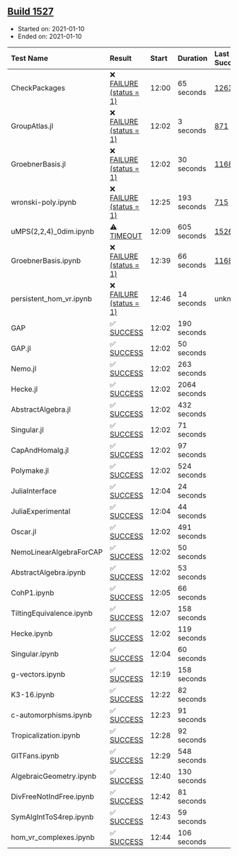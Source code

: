 ## [Build 1527](https://oscarci.mathematik.uni-kl.de/job/oscar-stable/1527/)

* Started on: 2021-01-10
* Ended on: 2021-01-10

| Test Name    | Result | Start | Duration | Last Success | First Failure |
|:-------------|:-------|:------|:---------|:-------------|:--------------|
| CheckPackages | ❌ [FAILURE (status = 1)](https://oscarci.mathematik.uni-kl.de/job/oscar-stable/1527/artifact/logs/build-1527/CheckPackages.log) | 12:00 | 65 seconds | [1263](https://oscarci.mathematik.uni-kl.de/job/oscar-stable/1263/) | [1264](https://oscarci.mathematik.uni-kl.de/job/oscar-stable/1264/) |
| GroupAtlas.jl | ❌ [FAILURE (status = 1)](https://oscarci.mathematik.uni-kl.de/job/oscar-stable/1527/artifact/logs/build-1527/GroupAtlas.jl.log) | 12:02 | 3 seconds | [871](https://oscarci.mathematik.uni-kl.de/job/oscar-stable/871/) | [872](https://oscarci.mathematik.uni-kl.de/job/oscar-stable/872/) |
| GroebnerBasis.jl | ❌ [FAILURE (status = 1)](https://oscarci.mathematik.uni-kl.de/job/oscar-stable/1527/artifact/logs/build-1527/GroebnerBasis.jl.log) | 12:02 | 30 seconds | [1168](https://oscarci.mathematik.uni-kl.de/job/oscar-stable/1168/) | [1169](https://oscarci.mathematik.uni-kl.de/job/oscar-stable/1169/) |
| wronski-poly.ipynb | ❌ [FAILURE (status = 1)](https://oscarci.mathematik.uni-kl.de/job/oscar-stable/1527/artifact/logs/build-1527/wronski-poly.ipynb.log) | 12:25 | 193 seconds | [715](https://oscarci.mathematik.uni-kl.de/job/oscar-stable/715/) | [716](https://oscarci.mathematik.uni-kl.de/job/oscar-stable/716/) |
| uMPS(2,2,4)_0dim.ipynb | ⚠ [TIMEOUT](https://oscarci.mathematik.uni-kl.de/job/oscar-stable/1527/artifact/logs/build-1527/uMPS-2-2-4-_0dim.ipynb.log) | 12:09 | 605 seconds | [1526](https://oscarci.mathematik.uni-kl.de/job/oscar-stable/1526/) | [1527](https://oscarci.mathematik.uni-kl.de/job/oscar-stable/1527/) |
| GroebnerBasis.ipynb | ❌ [FAILURE (status = 1)](https://oscarci.mathematik.uni-kl.de/job/oscar-stable/1527/artifact/logs/build-1527/GroebnerBasis.ipynb.log) | 12:39 | 66 seconds | [1168](https://oscarci.mathematik.uni-kl.de/job/oscar-stable/1168/) | [1169](https://oscarci.mathematik.uni-kl.de/job/oscar-stable/1169/) |
| persistent_hom_vr.ipynb | ❌ [FAILURE (status = 1)](https://oscarci.mathematik.uni-kl.de/job/oscar-stable/1527/artifact/logs/build-1527/persistent_hom_vr.ipynb.log) | 12:46 | 14 seconds | unknown | unknown |
| GAP | ✅ [SUCCESS](https://oscarci.mathematik.uni-kl.de/job/oscar-stable/1527/artifact/logs/build-1527/GAP.log) | 12:02 | 190 seconds |  |  |
| GAP.jl | ✅ [SUCCESS](https://oscarci.mathematik.uni-kl.de/job/oscar-stable/1527/artifact/logs/build-1527/GAP.jl.log) | 12:02 | 50 seconds |  |  |
| Nemo.jl | ✅ [SUCCESS](https://oscarci.mathematik.uni-kl.de/job/oscar-stable/1527/artifact/logs/build-1527/Nemo.jl.log) | 12:02 | 263 seconds |  |  |
| Hecke.jl | ✅ [SUCCESS](https://oscarci.mathematik.uni-kl.de/job/oscar-stable/1527/artifact/logs/build-1527/Hecke.jl.log) | 12:02 | 2064 seconds |  |  |
| AbstractAlgebra.jl | ✅ [SUCCESS](https://oscarci.mathematik.uni-kl.de/job/oscar-stable/1527/artifact/logs/build-1527/AbstractAlgebra.jl.log) | 12:02 | 432 seconds |  |  |
| Singular.jl | ✅ [SUCCESS](https://oscarci.mathematik.uni-kl.de/job/oscar-stable/1527/artifact/logs/build-1527/Singular.jl.log) | 12:02 | 71 seconds |  |  |
| CapAndHomalg.jl | ✅ [SUCCESS](https://oscarci.mathematik.uni-kl.de/job/oscar-stable/1527/artifact/logs/build-1527/CapAndHomalg.jl.log) | 12:02 | 97 seconds |  |  |
| Polymake.jl | ✅ [SUCCESS](https://oscarci.mathematik.uni-kl.de/job/oscar-stable/1527/artifact/logs/build-1527/Polymake.jl.log) | 12:02 | 524 seconds |  |  |
| JuliaInterface | ✅ [SUCCESS](https://oscarci.mathematik.uni-kl.de/job/oscar-stable/1527/artifact/logs/build-1527/JuliaInterface.log) | 12:04 | 24 seconds |  |  |
| JuliaExperimental | ✅ [SUCCESS](https://oscarci.mathematik.uni-kl.de/job/oscar-stable/1527/artifact/logs/build-1527/JuliaExperimental.log) | 12:04 | 44 seconds |  |  |
| Oscar.jl | ✅ [SUCCESS](https://oscarci.mathematik.uni-kl.de/job/oscar-stable/1527/artifact/logs/build-1527/Oscar.jl.log) | 12:02 | 491 seconds |  |  |
| NemoLinearAlgebraForCAP | ✅ [SUCCESS](https://oscarci.mathematik.uni-kl.de/job/oscar-stable/1527/artifact/logs/build-1527/NemoLinearAlgebraForCAP.log) | 12:02 | 50 seconds |  |  |
| AbstractAlgebra.ipynb | ✅ [SUCCESS](https://oscarci.mathematik.uni-kl.de/job/oscar-stable/1527/artifact/logs/build-1527/AbstractAlgebra.ipynb.log) | 12:02 | 53 seconds |  |  |
| CohP1.ipynb | ✅ [SUCCESS](https://oscarci.mathematik.uni-kl.de/job/oscar-stable/1527/artifact/logs/build-1527/CohP1.ipynb.log) | 12:05 | 66 seconds |  |  |
| TiltingEquivalence.ipynb | ✅ [SUCCESS](https://oscarci.mathematik.uni-kl.de/job/oscar-stable/1527/artifact/logs/build-1527/TiltingEquivalence.ipynb.log) | 12:07 | 158 seconds |  |  |
| Hecke.ipynb | ✅ [SUCCESS](https://oscarci.mathematik.uni-kl.de/job/oscar-stable/1527/artifact/logs/build-1527/Hecke.ipynb.log) | 12:02 | 119 seconds |  |  |
| Singular.ipynb | ✅ [SUCCESS](https://oscarci.mathematik.uni-kl.de/job/oscar-stable/1527/artifact/logs/build-1527/Singular.ipynb.log) | 12:04 | 60 seconds |  |  |
| g-vectors.ipynb | ✅ [SUCCESS](https://oscarci.mathematik.uni-kl.de/job/oscar-stable/1527/artifact/logs/build-1527/g-vectors.ipynb.log) | 12:19 | 158 seconds |  |  |
| K3-16.ipynb | ✅ [SUCCESS](https://oscarci.mathematik.uni-kl.de/job/oscar-stable/1527/artifact/logs/build-1527/K3-16.ipynb.log) | 12:22 | 82 seconds |  |  |
| c-automorphisms.ipynb | ✅ [SUCCESS](https://oscarci.mathematik.uni-kl.de/job/oscar-stable/1527/artifact/logs/build-1527/c-automorphisms.ipynb.log) | 12:23 | 91 seconds |  |  |
| Tropicalization.ipynb | ✅ [SUCCESS](https://oscarci.mathematik.uni-kl.de/job/oscar-stable/1527/artifact/logs/build-1527/Tropicalization.ipynb.log) | 12:28 | 92 seconds |  |  |
| GITFans.ipynb | ✅ [SUCCESS](https://oscarci.mathematik.uni-kl.de/job/oscar-stable/1527/artifact/logs/build-1527/GITFans.ipynb.log) | 12:29 | 548 seconds |  |  |
| AlgebraicGeometry.ipynb | ✅ [SUCCESS](https://oscarci.mathematik.uni-kl.de/job/oscar-stable/1527/artifact/logs/build-1527/AlgebraicGeometry.ipynb.log) | 12:40 | 130 seconds |  |  |
| DivFreeNotIndFree.ipynb | ✅ [SUCCESS](https://oscarci.mathematik.uni-kl.de/job/oscar-stable/1527/artifact/logs/build-1527/DivFreeNotIndFree.ipynb.log) | 12:42 | 81 seconds |  |  |
| SymAlgIntToS4rep.ipynb | ✅ [SUCCESS](https://oscarci.mathematik.uni-kl.de/job/oscar-stable/1527/artifact/logs/build-1527/SymAlgIntToS4rep.ipynb.log) | 12:43 | 59 seconds |  |  |
| hom_vr_complexes.ipynb | ✅ [SUCCESS](https://oscarci.mathematik.uni-kl.de/job/oscar-stable/1527/artifact/logs/build-1527/hom_vr_complexes.ipynb.log) | 12:44 | 106 seconds |  |  |
